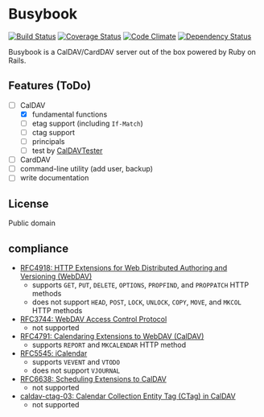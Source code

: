 Busybook
========
[![Build Status](https://travis-ci.org/nuta/busybook.svg?branch=master)](https://travis-ci.org/nuta/busybook)
[![Coverage Status](https://coveralls.io/repos/nuta/busybook/badge.svg?branch=master&service=github)](https://coveralls.io/github/nuta/busybook?branch=master)
[![Code Climate](https://codeclimate.com/github/nuta/busybook/badges/gpa.svg)](https://codeclimate.com/github/nuta/busybook)
[![Dependency Status](https://gemnasium.com/nuta/busybook.svg)](https://gemnasium.com/nuta/busybook)

Busybook is a CalDAV/CardDAV server out of the box powered by Ruby on Rails.

## Features (ToDo)
- [ ] CalDAV
  - [x] fundamental functions
  - [ ] etag support (including `If-Match`)
  - [ ] ctag support
  - [ ] principals
  - [ ] test by [CalDAVTester](http://calendarserver.org/wiki/CalDAVTester)
- [ ] CardDAV
- [ ] command-line utility (add user, backup)
- [ ] write documentation

## License
Public domain

## compliance
- [RFC4918: HTTP Extensions for Web Distributed Authoring and Versioning (WebDAV)](http://tools.ietf.org/html/rfc4918)
  - supports `GET`, `PUT`, `DELETE`, `OPTIONS`, `PROPFIND`, and `PROPPATCH` HTTP methods
  - does not support `HEAD`, `POST`, `LOCK`, `UNLOCK`, `COPY`, `MOVE`, and `MKCOL` HTTP methods
- [RFC3744: WebDAV Access Control Protocol](https://tools.ietf.org/html/rfc3744)
  - not supported
- [RFC4791: Calendaring Extensions to WebDAV (CalDAV)](http://tools.ietf.org/html/rfc4791)
  - supports `REPORT` and `MKCALENDAR` HTTP method
- [RFC5545: iCalendar](http://tools.ietf.org/html/rfc5545)
  - supports `VEVENT` and `VTODO`
  - does not support `VJOURNAL`
- [RFC6638: Scheduling Extensions to CalDAV](http://tools.ietf.org/html/rfc6638)
  - not supported
- [caldav-ctag-03: Calendar Collection Entity Tag (CTag) in CalDAV](https://trac.calendarserver.org/browser/CalendarServer/trunk/doc/Extensions/caldav-ctag.txt)
  - not supported
